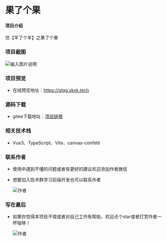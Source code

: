 # 果了个果

#### 项目介绍
仿【羊了个羊】之果了个果

### 项目截图
![输入图片说明](https://xkxk-1253929253.cos.ap-shanghai.myqcloud.com/glgg.gif)

### 项目预览
- 在线预览地址：https://glgg.xkxk.tech

### 源码下载
- gitee下载地址：[项目链接](https://gitee.com/xiaoxiang_reincarnation/vue3-ts-glgg.git)

### 相关技术栈
- Vue3、TypeScript、Vite、canvas-confetti

### 联系作者
- 使用中遇到不懂的问题或者有更好的建议欢迎添加作者微信
- 想要加入技术群学习前端开发也可以联系作者

  ![作者](https://xkxk-1253929253.cos.ap-shanghai.myqcloud.com/author/author_wechat.jpg?imageView2/1/w/300/h/300)

### 写在最后

- 如果你觉得本项目不错或者对自己工作有帮助，欢迎点个star或者打赏作者一杯咖啡！

   ![作者](https://xkxk-1253929253.cos.ap-shanghai.myqcloud.com/author/author_admire.jpg?imageView2/1/w/300/h/300)
